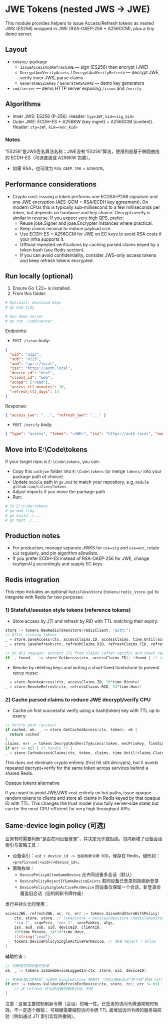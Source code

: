 # JWE Tokens (nested JWS -> JWE)

This module provides helpers to issue Access/Refresh tokens as nested JWS (ES256) wrapped in JWE (RSA-OAEP-256 + A256GCM), plus a tiny demo server.

## Layout

- `tokens/` package
  - `IssueAccessAndRefreshJWE` — sign (ES256) then encrypt (JWE)
  - `DecryptAndVerifyAccess` / `DecryptAndVerifyRefresh` — decrypt JWE, verify inner JWS, parse claims
  - `GenerateES256Key` / `GenerateRSA2048` — demo key generators
- `cmd/server` — demo HTTP server exposing `/issue` and `/verify`

## Algorithms

- Inner JWS: ES256 (P-256). Header: `typ=JWT`, `kid=<sig_kid>`
- Outer JWE: ECDH-ES + A256KW (key mgmt) + A256GCM (content). Header: `cty=JWT`, `kid=<enc_kid>`

### Notes

“ES256”是JWS签名算法名称；JWE没有“ES256”算法，使用的是基于椭圆曲线的 ECDH-ES（可选直连或 A256KW 包裹）。

- 如需 RSA，也可改为 `RSA_OAEP_256` + `A256GCM`。

## Performance considerations

- Crypto cost: issuing a token performs one ECDSA-P256 signature and one JWE encryption (AES-GCM + RSA/ECDH key agreement). On modern CPUs this is typically sub-millisecond to a few milliseconds per token, but depends on hardware and key choice. Decrypt+verify is similar in reverse. If you expect very high QPS, prefer:
  - Reuse jose.Signer and jose.Encrypter instances where practical.
  - Keep claims minimal to reduce payload size.
  - Use ECDH-ES + A256GCM for JWE on EC keys to avoid RSA costs if your infra supports it.
  - Offload repeated verifications by caching parsed claims keyed by a token hash (see Redis section).
  - If you can avoid confidentiality, consider JWS-only access tokens and keep refresh tokens encrypted.

## Run locally (optional)

1) Ensure Go 1.22+ is installed.
2) From this folder:

```powershell
# Optional: download deps
# go mod tidy

# Run demo server
# go run ./cmd/server
```

Endpoints:

- `POST /issue` body:

```json
{
  "uid": "u123",
  "sub": "u123",
  "aud": "api://local",
  "iss": "https://auth.local",
  "device_id": "dev1",
  "client_id": "web",
  "scope": ["read"],
  "access_ttl_minutes": 10,
  "refresh_ttl_days": 14
}
```

Response:

```json
{ "access_jwe": "...", "refresh_jwe": "..." }
```

- `POST /verify` body:

```json
{ "type": "access", "token": "<JWE>", "iss": "https://auth.local", "aud": "api://local" }
```

## Move into E:\\Code\\tokens

If your target repo is `E:\Code\tokens`, you can:

- Copy this `authjwe` folder into `E:\Code\tokens` (or merge `tokens/` into your package path of choice)
- Update `module` path in `go.mod` to match your repository, e.g. `module github.com/cstcen/tokens`
- Adjust imports if you move the package path
- Run:

```powershell
# In E:\Code\tokens
# go mod tidy
# go build ./...
# go test ./...
```

## Production notes

- For production, manage separate JWKS for `use=sig` and `use=enc`, rotate `kid` regularly, and pin algorithm allowlists.
- If you prefer ECDH-ES instead of RSA-OAEP-256 for JWE, change `KeyMgmtAlg` accordingly and supply EC keys.

## Redis integration

This repo includes an optional `RedisTokenStore` (`tokens/redis_store.go`) to integrate with Redis for two purposes:

### 1) Stateful/session style tokens (reference tokens)

- Store access by JTI and refresh by RID with TTL matching their expiry:

```go
store := tokens.NewRedisTokenStore(redisClient, "auth:")
// After issuing tokens
_ = store.SaveAccess(ctx, accessClaims.ID, accessClaims, time.Until(accessClaims.Claims.Expiry.Time()))
_ = store.SaveRefresh(ctx, refreshClaims.RID, refreshClaims.FID, refreshClaims, time.Until(refreshClaims.Claims.Expiry.Time()))

// On API request: extract JTI from claims (after verify) and check revocation or fetch session
if _, found, _ := store.GetAccess(ctx, accessClaims.ID); !found { /* treat as revoked/expired */ }
```

- Revoke by deleting keys and writing a short-lived tombstone to prevent racey reuse:

```go
_ = store.RevokeAccess(ctx, accessClaims.ID, 10*time.Minute)
_ = store.RevokeRefresh(ctx, refreshClaims.RID, 24*time.Hour)
```

### 2) Cache parsed claims to reduce JWE decrypt/verify CPU

- Cache on first successful verify using a hash(token) key with TTL up to expiry:

```go
// Verify path (access)
if cached, ok, _ := store.GetCachedAccess(ctx, token); ok {
  return cached
}
claims, err := tokens.DecryptAndVerifyAccess(token, encPrivKey, findSigKeyByKID, iss, aud)
if err != nil { /* handle */ }
_ = store.CacheAccessClaims(ctx, token, claims, time.Until(claims.Claims.Expiry.Time()))
```

This does not eliminate crypto entirely (first hit still decrypts), but it avoids repeated decrypt+verify for the same token across services behind a shared Redis.

Opaque tokens alternative

If you want to avoid JWE/JWS cost entirely on hot paths, issue opaque random tokens to clients and store all claims in Redis keyed by that opaque ID with TTL. This changes the trust model (now fully server-side state) but can be the most CPU-efficient for very high throughput APIs.

## Same-device login policy (可选)

业务有时需要判断“是否在同设备登录”，并决定允许或拒绝。包内新增了设备会话索引与策略工具：

- 设备索引：`uid + device_id -> 当前刷新令牌 RID`，保存在 Redis，键形如：`<prefix>uxd:<uid>|<device_id>`。
- 策略枚举：
  - `DevicePolicyAllowSameDevice` 允许同设备多会话（默认）
  - `DevicePolicyRejectIfSameDeviceExists` 若同设备已登录则拒绝新登录
  - `DevicePolicySingleActivePerDevice` 同设备仅保留一个会话，新登录会覆盖旧会话（旧的刷新令牌作废）

发行并持久化时使用：

```go
accessJWE, refreshJWE, ac, rc, err := tokens.IssueAndStoreWithPolicy(
    ctx, store, store, // TokenStore + DeviceIndexStore (RedisTokenStore 同时实现)
    "sig-1", signPriv, "enc-1", &encPubKey, algs,
    iss, aud, sub, uid, deviceID, clientID,
    10*time.Minute, 14*24*time.Hour,
    []string{"read"},
    tokens.DevicePolicySingleActivePerDevice, // 或者 Reject / Allow
)
```

辅助检查：

```go
// 判断是否同设备已登录
ok, _ := tokens.IsSameDeviceLoggedIn(ctx, store, uid, deviceID)

// 在刷新接口中校验：当使用 SingleActive 策略时，可防止被新会话“挤下线”的旧 refresh 继续使用
if err := tokens.ValidateRefreshForDevice(ctx, store, rc); err != nil {
    // 该 refresh 非当前设备的最新会话，拒绝
}
```

注意：这里主要控制刷新令牌（会话）的唯一性。已签发的访问令牌通常短时有效，不一定逐个撤销；
可根据需要缩短访问令牌 TTL 或增加访问令牌的服务端校验（例如通过 JTI 索引实现热撤销）。
